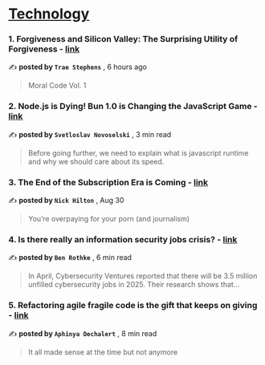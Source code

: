
<h1><a href=https://medium.com/tag/technology/recommended target="_blank" rel="noopener noreferrer">Technology</a></h1>
<h3>1. Forgiveness and Silicon Valley: The Surprising Utility of Forgiveness - <a href=https://medium.com/@traestephens/forgiveness-and-silicon-valley-the-surprising-utility-of-forgiveness-1007a941c335?source=tag_recommended_feed---------0-84----------technology----------8e7ddacf_940b_42f9_a20f_b0f1a70ca447------- target="_blank" rel="noopener noreferrer">link</a></h3>

✍️ **posted by `Trae Stephens`** <date> , 6 hours ago</date>

<blockquote>Moral Code Vol. 1</blockquote>

<h3>2. Node.js is Dying! Bun 1.0 is Changing the JavaScript Game - <a href=https://medium.com/javascript-in-plain-english/node-js-is-dying-bun-1-0-is-changing-the-javascript-game-2892d4ff6921?source=tag_recommended_feed---------1-107----------technology----------8e7ddacf_940b_42f9_a20f_b0f1a70ca447------- target="_blank" rel="noopener noreferrer">link</a></h3>

✍️ **posted by `Svetloslav Novoselski`** <date> , 3 min read</date>

<blockquote>Before going further, we need to explain what is javascript runtime and why we should care about its speed.</blockquote>

<h3>3. The End of the Subscription Era is Coming - <a href=https://medium.com/@nickfthilton/the-end-of-the-subscription-era-is-coming-ed197f252c6a?source=tag_recommended_feed---------2-85----------technology----------8e7ddacf_940b_42f9_a20f_b0f1a70ca447------- target="_blank" rel="noopener noreferrer">link</a></h3>

✍️ **posted by `Nick Hilton`** <date> , Aug 30</date>

<blockquote>You’re overpaying for your porn (and journalism)</blockquote>

<h3>4. Is there really an information security jobs crisis? - <a href=https://medium.com/@brothke/is-there-really-an-information-security-jobs-crisis-a492665f6823?source=tag_recommended_feed---------3-84----------technology----------8e7ddacf_940b_42f9_a20f_b0f1a70ca447------- target="_blank" rel="noopener noreferrer">link</a></h3>

✍️ **posted by `Ben Rothke`** <date> , 6 min read</date>

<blockquote>In April, Cybersecurity Ventures reported that there will be 3.5 million unfilled cybersecurity jobs in 2025. Their research shows that…</blockquote>

<h3>5. Refactoring agile fragile code is the gift that keeps on giving - <a href=https://medium.com/@PurpleGreenLemon/refactoring-agile-fragile-code-is-the-gift-that-keeps-on-giving-8126566e9d9d?source=tag_recommended_feed---------4-107----------technology----------8e7ddacf_940b_42f9_a20f_b0f1a70ca447------- target="_blank" rel="noopener noreferrer">link</a></h3>

✍️ **posted by `Aphinya Dechalert`** <date> , 8 min read</date>

<blockquote>It all made sense at the time but not anymore</blockquote>


